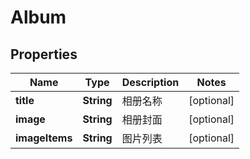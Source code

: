 
# Album

## Properties
Name | Type | Description | Notes
------------ | ------------- | ------------- | -------------
**title** | **String** | 相册名称 |  [optional]
**image** | **String** | 相册封面 |  [optional]
**imageItems** | **String** | 图片列表 |  [optional]



